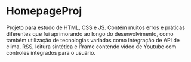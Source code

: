 # HomepageProj
  Projeto para estudo de HTML, CSS e JS. 
Contém muitos erros e práticas diferentes que fui aprimorando ao longo do desenvolvimento, 
como também utilização de tecnologias variadas como integração de API de clima, RSS, leitura sintética e
Iframe contendo vídeo de Youtube com controles integrados para o usuário.
